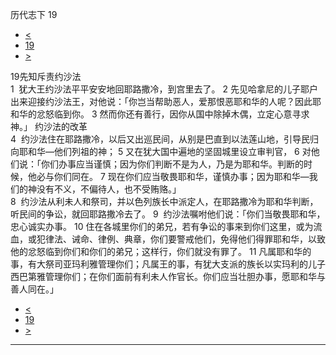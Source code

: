 ﻿





 历代志下 19




* [<](bible/2CH18.md)
* [19](bible/2CH.md)
* [>](bible/2CH20.md)



 
19先知斥责约沙法  
1  犹大王约沙法平平安安地回耶路撒冷，到宫里去了。 
2 先见哈拿尼的儿子耶户出来迎接约沙法王，对他说：「你岂当帮助恶人，爱那恨恶耶和华的人呢？因此耶和华的忿怒临到你。 
3 然而你还有善行，因你从国中除掉木偶，立定心意寻求神。」 约沙法的改革  
4  约沙法住在耶路撒冷，以后又出巡民间，从别是巴直到以法莲山地，引导民归向耶和华—他们列祖的神； 
5 又在犹大国中遍地的坚固城里设立审判官， 
6 对他们说：「你们办事应当谨慎；因为你们判断不是为人，乃是为耶和华。判断的时候，他必与你们同在。 
7 现在你们应当敬畏耶和华，谨慎办事；因为耶和华—我们的神没有不义，不偏待人，也不受贿赂。」  
8  约沙法从利未人和祭司，并以色列族长中派定人，在耶路撒冷为耶和华判断，听民间的争讼，就回耶路撒冷去了。 
9  约沙法嘱咐他们说：「你们当敬畏耶和华，忠心诚实办事。 
10 住在各城里你们的弟兄，若有争讼的事来到你们这里，或为流血，或犯律法、诫命、律例、典章，你们要警戒他们，免得他们得罪耶和华，以致他的忿怒临到你们和你们的弟兄；这样行，你们就没有罪了。 
11 凡属耶和华的事，有大祭司亚玛利雅管理你们；凡属王的事，有犹大支派的族长以实玛利的儿子西巴第雅管理你们；在你们面前有利未人作官长。你们应当壮胆办事，愿耶和华与善人同在。」 
* [<](bible/2CH18.md)
* [19](bible/2CH.md)
* [>](bible/2CH20.md)





---









